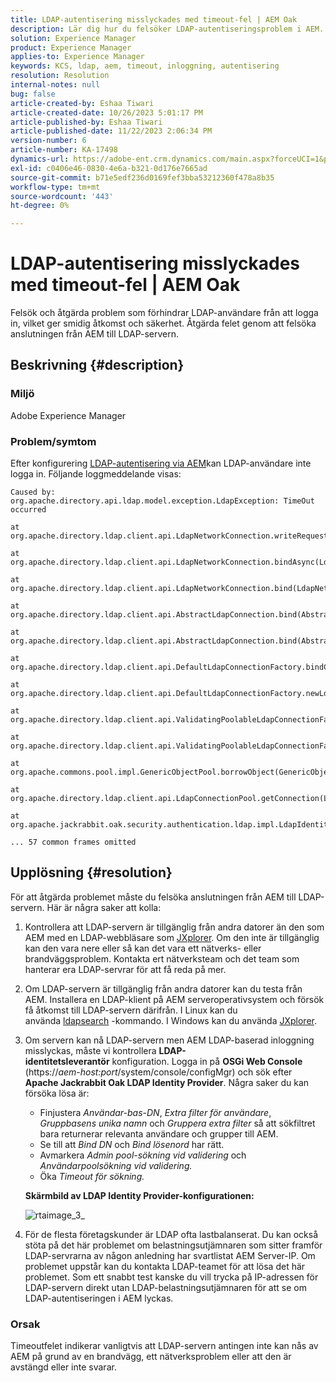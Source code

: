 ```yaml
---
title: LDAP-autentisering misslyckades med timeout-fel | AEM Oak
description: Lär dig hur du felsöker LDAP-autentiseringsproblem i AEM.
solution: Experience Manager
product: Experience Manager
applies-to: Experience Manager
keywords: KCS, ldap, aem, timeout, inloggning, autentisering
resolution: Resolution
internal-notes: null
bug: false
article-created-by: Eshaa Tiwari
article-created-date: 10/26/2023 5:01:17 PM
article-published-by: Eshaa Tiwari
article-published-date: 11/22/2023 2:06:34 PM
version-number: 6
article-number: KA-17498
dynamics-url: https://adobe-ent.crm.dynamics.com/main.aspx?forceUCI=1&pagetype=entityrecord&etn=knowledgearticle&id=ab0c6943-2174-ee11-9ae7-6045bd0063aa
exl-id: c0406e46-0830-4e6a-b321-0d176e7665ad
source-git-commit: b71e5edf236d0169fef3bba53212360f478a8b35
workflow-type: tm+mt
source-wordcount: '443'
ht-degree: 0%

---
```


# LDAP-autentisering misslyckades med timeout-fel | AEM Oak


Felsök och åtgärda problem som förhindrar LDAP-användare från att logga in, vilket ger smidig åtkomst och säkerhet. Åtgärda felet genom att felsöka anslutningen från AEM till LDAP-servern.

## Beskrivning {#description}


### <b>Miljö</b>

Adobe Experience Manager



### <b>Problem/symtom</b>

Efter konfigurering [LDAP-autentisering via AEM](https://experienceleague.adobe.com/docs/experience-manager-65/administering/security/ldap-config.html?lang=en)kan LDAP-användare inte logga in. Följande loggmeddelande visas:


```
Caused by: org.apache.directory.api.ldap.model.exception.LdapException: TimeOut occurred

at org.apache.directory.ldap.client.api.LdapNetworkConnection.writeRequest(LdapNetworkConnection.java:4106)

at org.apache.directory.ldap.client.api.LdapNetworkConnection.bindAsync(LdapNetworkConnection.java:1290)

at org.apache.directory.ldap.client.api.LdapNetworkConnection.bind(LdapNetworkConnection.java:1188)

at org.apache.directory.ldap.client.api.AbstractLdapConnection.bind(AbstractLdapConnection.java:127)

at org.apache.directory.ldap.client.api.AbstractLdapConnection.bind(AbstractLdapConnection.java:112)

at org.apache.directory.ldap.client.api.DefaultLdapConnectionFactory.bindConnection(DefaultLdapConnectionFactory.java:64)

at org.apache.directory.ldap.client.api.DefaultLdapConnectionFactory.newLdapConnection(DefaultLdapConnectionFactory.java:107)

at org.apache.directory.ldap.client.api.ValidatingPoolableLdapConnectionFactory.makeObject(ValidatingPoolableLdapConnectionFactory.java:133)

at org.apache.directory.ldap.client.api.ValidatingPoolableLdapConnectionFactory.makeObject(ValidatingPoolableLdapConnectionFactory.java:59)

at org.apache.commons.pool.impl.GenericObjectPool.borrowObject(GenericObjectPool.java:1188)

at org.apache.directory.ldap.client.api.LdapConnectionPool.getConnection(LdapConnectionPool.java:123)

at org.apache.jackrabbit.oak.security.authentication.ldap.impl.LdapIdentityProvider.connect(LdapIdentityProvider.java:771)

... 57 common frames omitted
```



## Upplösning {#resolution}


För att åtgärda problemet måste du felsöka anslutningen från AEM till LDAP-servern. Här är några saker att kolla:

1. Kontrollera att LDAP-servern är tillgänglig från andra datorer än den som AEM med en LDAP-webbläsare som [JXplorer](https://jxplorer.org/). Om den inte är tillgänglig kan den vara nere eller så kan det vara ett nätverks- eller brandväggsproblem. Kontakta ert nätverksteam och det team som hanterar era LDAP-servrar för att få reda på mer.
2. Om LDAP-servern är tillgänglig från andra datorer kan du testa från AEM. Installera en LDAP-klient på AEM serveroperativsystem och försök få åtkomst till LDAP-servern därifrån. I Linux kan du använda [ldapsearch](https://access.redhat.com/documentation/en-us/red_hat_directory_server/11/html/administration_guide/examples-of-common-ldapsearches) -kommando. I Windows kan du använda [JXplorer](https://jxplorer.org/).
3. Om servern kan nå LDAP-servern men AEM LDAP-baserad inloggning misslyckas, måste vi kontrollera <b>LDAP-identitetsleverantör</b> konfiguration. Logga in på <b>OSGi Web Console</b> (https://*aem-host:port*/system/console/configMgr) och sök efter <b>Apache Jackrabbit Oak LDAP Identity Provider</b>. Några saker du kan försöka lösa är:

   - Finjustera *Användar-bas-DN*, *Extra filter för användare*, *Gruppbasens unika namn* och *Gruppera extra filter* så att sökfiltret bara returnerar relevanta användare och grupper till AEM.
   - Se till att *Bind DN* och *Bind lösenord* har rätt.
   - Avmarkera *Admin pool-sökning vid validering* och *Användarpoolsökning vid validering.*
   - Öka *Timeout för sökning.*

   <b>Skärmbild av LDAP Identity Provider-konfigurationen:</b>


   ![rtaimage_3_](https://helpx.adobe.com/content/dam/help/en/experience-manager/kb/LDAP-error/jcr%3acontent/main-pars/image/rtaimage_3_.png "rtaimage_3_")
4. För de flesta företagskunder är LDAP ofta lastbalanserat. Du kan också stöta på det här problemet om belastningsutjämnaren som sitter framför LDAP-servrarna av någon anledning har svartlistat AEM Server-IP. Om problemet uppstår kan du kontakta LDAP-teamet för att lösa det här problemet. Som ett snabbt test kanske du vill trycka på IP-adressen för LDAP-servern direkt utan LDAP-belastningsutjämnaren för att se om LDAP-autentiseringen i AEM lyckas.


### <b>Orsak</b>

Timeoutfelet indikerar vanligtvis att LDAP-servern antingen inte kan nås av AEM på grund av en brandvägg, ett nätverksproblem eller att den är avstängd eller inte svarar.
